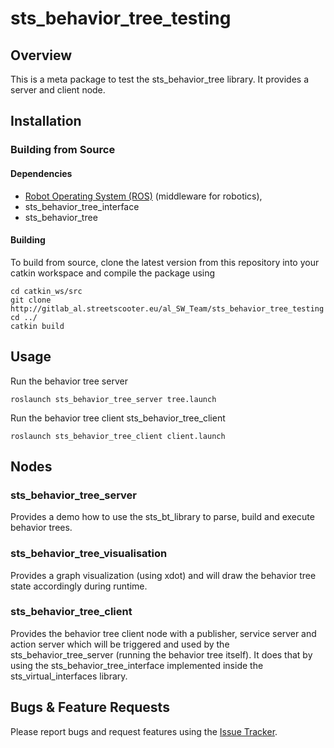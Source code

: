 # sts_behavior_tree_testing

## Overview

This is a meta package to test the sts_behavior_tree library. It provides a server and client node.

## Installation

### Building from Source

#### Dependencies

- [Robot Operating System (ROS)](http://wiki.ros.org) (middleware for robotics),
- sts_behavior_tree_interface
- sts_behavior_tree


#### Building

To build from source, clone the latest version from this repository into your catkin workspace and compile the package using

	cd catkin_ws/src
	git clone http://gitlab_al.streetscooter.eu/al_SW_Team/sts_behavior_tree_testing
	cd ../
	catkin build

## Usage
Run the behavior tree server

	roslaunch sts_behavior_tree_server tree.launch

Run the behavior tree client sts_behavior_tree_client

	roslaunch sts_behavior_tree_client client.launch


## Nodes

### sts_behavior_tree_server

Provides a demo how to use the sts_bt_library to parse, build and execute behavior trees.

### sts_behavior_tree_visualisation

Provides a graph visualization (using xdot) and will draw the behavior tree state accordingly during runtime.

### sts_behavior_tree_client

Provides the behavior tree client node with a publisher, service server and action server which will be triggered and used by the sts_behavior_tree_server (running the behavior tree itself). It does that by using the sts_behavior_tree_interface implemented inside the sts_virtual_interfaces library.

## Bugs & Feature Requests

Please report bugs and request features using the [Issue Tracker](http://gitlab_al.streetscooter.eu/al_SW_Team/sts_behavior_tree_testing/issues).
